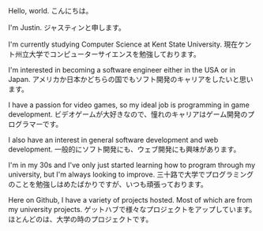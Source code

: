 Hello, world.
こんにちは。

I'm Justin.
ジャスティンと申します。

I'm currently studying Computer Science at Kent State University. 
現在ケント州立大学でコンピューターサイエンスを勉強しております。

I'm interested in becoming a software engineer either in the USA or in Japan.
アメリカか日本かどちらの国でもソフト開発のキャリアをしたいと思います。

I have a passion for video games, so my ideal job is programming in game development. 
ビデオゲームが大好きなので、憧れのキャリアはゲーム開発のプログラマーです。

I also have an interest in general software development and web development.
一般的にソフト開発にも、ウェブ開発にも興味があります。

I'm in my 30s and I've only just started learning how to program through my university, but I'm always looking to improve. 
三十路で大学でプログラミングのことを勉強しはめたばかりですが、いつも頑張っております。

Here on Github, I have a variety of projects hosted. Most of which are from my university projects.
ゲットハブで様々なプロジェクトをアップしています。ほとんどのは、大学の時のプロジェクトです。
